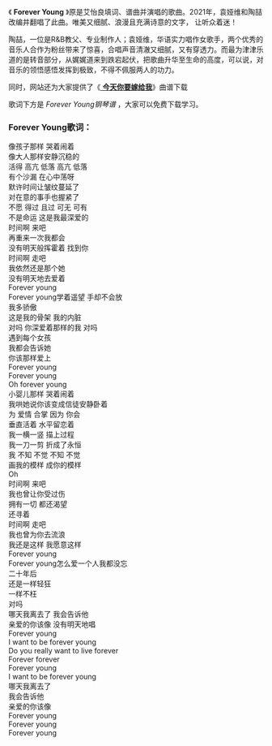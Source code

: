 

《 **Forever Young** 》原是艾怡良填词、谱曲并演唱的歌曲。2021年，袁娅维和陶喆改编并翻唱了此曲。唯美又细腻、浪漫且充满诗意的文字，
让听众着迷！

陶喆，一位是R&B教父、专业制作人；袁娅维，华语实力唱作女歌手，两个优秀的音乐人合作为粉丝带来了惊喜，合唱声音清澈又细腻，又有穿透力。而最为津津乐道的是转音部分，从娓娓道来到跌宕起伏，把歌曲升华至生命的高度，可以说，对音乐的领悟感悟发挥到极致，不得不佩服两人的功力。

同时，网站还为大家提供了《[ **今天你要嫁给我**](Music-1797.html "今天你要嫁给我")》曲谱下载

歌词下方是 _Forever Young钢琴谱_ ，大家可以免费下载学习。

### Forever Young歌词：

像孩子那样 哭着闹着  
像大人那样安静沉稳的  
活得 高亢 低落 高亢 低落  
有个沙漏 在心中荡呀  
默许时间让皱纹蔓延了  
对在意的事手也握紧了  
不愿 得过 且过 可无 可有  
不是命运 这是我最深爱的  
时间啊 来吧  
再重来一次我都会  
没有明天般挥霍着 找到你  
时间啊 走吧  
我依然还是那个她  
没有明天地去爱着  
Forever young  
Forever young学着遥望 手却不会放  
我多骄傲  
这是我的骨架 我的内脏  
对吗 你深爱着那样的我 对吗  
遇到每个女孩  
我都会告诉她  
你该那样爱上  
Forever young  
Forever young  
Oh forever young  
小婴儿那样 哭着闹着  
我哄她说你该变成信徒安静卧着  
为 爱情 合掌 因为 你会  
垂直活着 水平留恋着  
我一横一竖 描上过程  
我一刀一剪 折成了永恒  
我 不知 不觉 不知 不觉  
画我的模样 成你的模样  
Oh  
时间啊 来吧  
我也曾让你受过伤  
拥有一切 都还渴望  
还寻着  
时间啊 走吧  
我也曾为你去流浪  
我还是这样 我愿意这样  
Forever young  
Forever young怎么爱一个人我都没忘  
二十年后  
还是一样轻狂  
一样不枉  
对吗  
哪天我离去了 我会告诉他  
亲爱的你该像 没有明天地唱  
Forever young  
I want to be forever young  
Do you really want to live forever  
Forever forever  
Forever young  
I want to be forever young  
哪天我离去了  
我会告诉他  
亲爱的你该像  
Forever young  
Forever young  
Forever young

